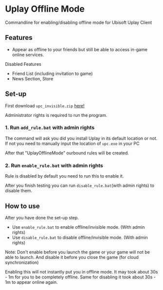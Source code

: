 # Uplay Offline Mode

Commandline for enabling/disabling offline mode for Ubisoft Uplay Client

## Features

- Appear as offline to your friends but still be able to access in-game online services.

Disabled Features
- Friend List (including invitation to game)
- News Section, Store

## Set-up

First download `upc_invisible.zip` [here!](
https://github.com/phwt/uplay-offline-mode/raw/master/python/build/exe.win32-3.6/upc_invisible.zip)

Administrator rights is required to run the program.

### 1. Run `add_rule.bat` with admin rights

The command will ask you did you install Uplay in its default location or not. If not you need to manually input the location of `upc.exe` in your PC

After that "UplayOfflineMode" ourbound rules will be created.

### 2. Run `enable_rule.bat` with admin rights

Rule is disabled by default you need to run this to enable it.

After you finish testing you can run `disable_rule.bat`(with admin rights) to disable them.

## How to use

After you have done the set-up step.

- Use `enable_rule.bat` to enable offline/invisible mode. (With admin rights)
- Use `disable_rule.bat` to disable offline/invisible mode. (With admin rights)

Note: Don't enable before you launch the game or your game will not be able to launch. And disable it before you close the game (for cloud synchronization)

Enabling this will not instantly put you in offline mode. It may took about 30s - 1m for you to be completely offline. Same for disabling it took about 30s - 1m to appear online again.
